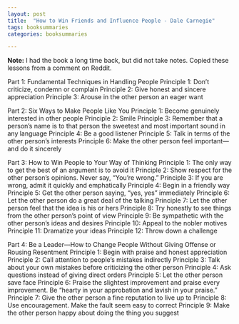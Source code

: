 ```yaml
---
layout: post
title:  "How to Win Friends and Influence People - Dale Carnegie"
tags: booksummaries
categories: booksummaries

---
```


**Note:** I had the book a long time back, but did not take notes. Copied these lessons from a comment on Reddit. 


Part 1: Fundamental Techniques in Handling People
Principle 1: Don’t criticize, condemn or complain
Principle 2: Give honest and sincere appreciation
Principle 3: Arouse in the other person an eager want

Part 2: Six Ways to Make People Like You
Principle 1: Become genuinely interested in other people
Principle 2: Smile
Principle 3: Remember that a person’s name is to that person the sweetest and most important sound in any language
Principle 4: Be a good listener
Principle 5: Talk in terms of the other person’s interests
Principle 6: Make the other person feel important—and do it sincerely

Part 3: How to Win People to Your Way of Thinking
Principle 1: The only way to get the best of an argument is to avoid it
Principle 2: Show respect for the other person’s opinions. Never say, “You’re wrong.”
Principle 3: If you are wrong, admit it quickly and emphatically
Principle 4: Begin in a friendly way
Principle 5: Get the other person saying, “yes, yes” immediately
Principle 6: Let the other person do a great deal of the talking
Principle 7: Let the other person feel that the idea is his or hers
Principle 8: Try honestly to see things from the other person’s point of view
Principle 9: Be sympathetic with the other person’s ideas and desires
Principle 10: Appeal to the nobler motives
Principle 11: Dramatize your ideas
Principle 12: Throw down a challenge

Part 4: Be a Leader—How to Change People Without Giving Offense or Rousing Resentment
Principle 1: Begin with praise and honest appreciation
Principle 2: Call attention to people’s mistakes indirectly
Principle 3: Talk about your own mistakes before criticizing the other person
Principle 4: Ask questions instead of giving direct orders
Principle 5: Let the other person save face
Principle 6: Praise the slightest improvement and praise every improvement. Be “hearty in your approbation and lavish in your praise.”
Principle 7: Give the other person a fine reputation to live up to
Principle 8: Use encouragement. Make the fault seem easy to correct
Principle 9: Make the other person happy about doing the thing you suggest
